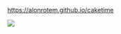 https://alonrotem.github.io/caketime

[![](https://alonrotem.github.io/caketime/images/heart.png)](https://alonrotem.github.io/caketime)

